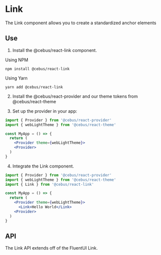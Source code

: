 # Link

The Link component allows you to create a standardized anchor elements

## Use

1. Install the @cebus/react-link component.

Using NPM

```
npm install @cebus/react-link
```

Using Yarn

```
yarn add @cebus/react-link
```

2. Install the @cebus/react-provider and our theme tokens from @cebus/react-theme

3. Set up the provider in your app:

```jsx
import { Provider } from '@cebus/react-provider'
import { webLightTheme } from '@cebus/react-theme'

const MyApp = () => {
  return (
    <Provider theme={webLightTheme}>
    <Provider>
  )
}
```

4. Integrate the Link component.

```jsx
import { Provider } from '@cebus/react-provider'
import { webLightTheme } from '@cebus/react-theme'
import { Link } from '@cebus/react-link'

const MyApp = () => {
  return (
    <Provider theme={webLightTheme}>
      <Link>Hello World</Link>
    <Provider>
  )
}
```

## API

The Link API extends off of the FluentUI Link.

